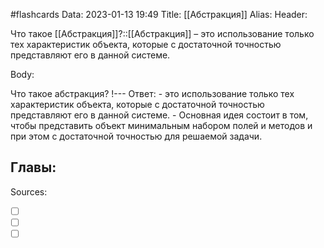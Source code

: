 #flashcards
Data: 2023-01-13 19:49
Title: [[Абстракция]]
Alias:
Header:

Что такое [[Абстракция]]?::[[Абстракция]] – это использование только тех характеристик объекта, которые с достаточной точностью представляют его в данной системе.
<!--SR:!2023-03-14,3,350-->



Body:


Что такое абстракция?
!---
Ответ:
	- это использование только тех характеристик объекта, которые с достаточной точностью представляют его в данной системе.
	- Основная идея состоит в том, чтобы представить объект минимальным набором полей и методов и при этом с достаточной точностью для решаемой задачи.
<!--SR:!2023-03-14,3,350-->







Главы:
-


Sources:
- [ ] []()
- [ ] []()
- [ ] []()

